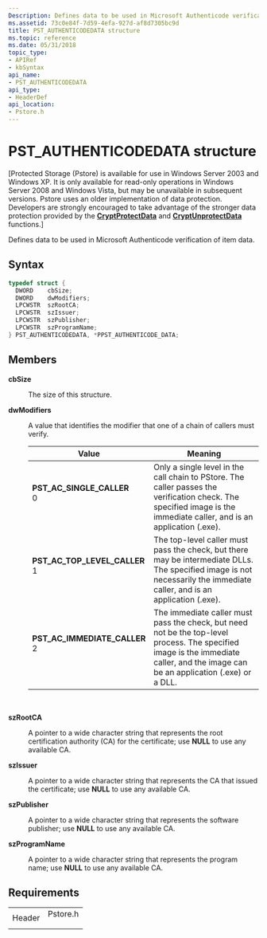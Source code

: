 ```yaml
---
Description: Defines data to be used in Microsoft Authenticode verification of item data.
ms.assetid: 73c0e84f-7d59-4efa-927d-af8d7305bc9d
title: PST_AUTHENTICODEDATA structure
ms.topic: reference
ms.date: 05/31/2018
topic_type: 
- APIRef
- kbSyntax
api_name: 
- PST_AUTHENTICODEDATA
api_type: 
- HeaderDef
api_location: 
- Pstore.h
---
```


# PST\_AUTHENTICODEDATA structure

\[Protected Storage (Pstore) is available for use in Windows Server 2003 and Windows XP. It is only available for read-only operations in Windows Server 2008 and Windows Vista, but may be unavailable in subsequent versions. Pstore uses an older implementation of data protection. Developers are strongly encouraged to take advantage of the stronger data protection provided by the [**CryptProtectData**](https://msdn.microsoft.com/en-us/library/Aa380261(v=VS.85).aspx) and [**CryptUnprotectData**](https://msdn.microsoft.com/en-us/library/Aa380882(v=VS.85).aspx) functions.\]

Defines data to be used in Microsoft Authenticode verification of item data.

## Syntax


```C++
typedef struct {
  DWORD    cbSize;
  DWORD    dwModifiers;
  LPCWSTR  szRootCA;
  LPCWSTR  szIssuer;
  LPCWSTR  szPublisher;
  LPCWSTR  szProgramName;
} PST_AUTHENTICODEDATA, *PPST_AUTHENTICODE_DATA;
```



## Members

<dl> <dt>

**cbSize**
</dt> <dd>

The size of this structure.

</dd> <dt>

**dwModifiers**
</dt> <dd>

A value that identifies the modifier that one of a chain of callers must verify.



| Value                                                                                                                                                                                                                                                 | Meaning                                                                                                                                                                                       |
|-------------------------------------------------------------------------------------------------------------------------------------------------------------------------------------------------------------------------------------------------------|-----------------------------------------------------------------------------------------------------------------------------------------------------------------------------------------------|
| <span id="PST_AC_SINGLE_CALLER"></span><span id="pst_ac_single_caller"></span><dl> <dt>**PST\_AC\_SINGLE\_CALLER**</dt> <dt>0</dt> </dl>           | Only a single level in the call chain to PStore. The caller passes the verification check. The specified image is the immediate caller, and is an application (.exe).<br/>              |
| <span id="PST_AC_TOP_LEVEL_CALLER"></span><span id="pst_ac_top_level_caller"></span><dl> <dt>**PST\_AC\_TOP\_LEVEL\_CALLER**</dt> <dt>1</dt> </dl> | The top-level caller must pass the check, but there may be intermediate DLLs. The specified image is not necessarily the immediate caller, and is an application (.exe).<br/>           |
| <span id="PST_AC_IMMEDIATE_CALLER"></span><span id="pst_ac_immediate_caller"></span><dl> <dt>**PST\_AC\_IMMEDIATE\_CALLER**</dt> <dt>2</dt> </dl>  | The immediate caller must pass the check, but need not be the top-level process. The specified image is the immediate caller, and the image can be an application (.exe) or a DLL.<br/> |



 

</dd> <dt>

**szRootCA**
</dt> <dd>

A pointer to a wide character string that represents the root certification authority (CA) for the certificate; use **NULL** to use any available CA.

</dd> <dt>

**szIssuer**
</dt> <dd>

A pointer to a wide character string that represents the CA that issued the certificate; use **NULL** to use any available CA.

</dd> <dt>

**szPublisher**
</dt> <dd>

A pointer to a wide character string that represents the software publisher; use **NULL** to use any available CA.

</dd> <dt>

**szProgramName**
</dt> <dd>

A pointer to a wide character string that represents the program name; use **NULL** to use any available CA.

</dd> </dl>

## Requirements



|                   |                                                                                     |
|-------------------|-------------------------------------------------------------------------------------|
| Header<br/> | <dl> <dt>Pstore.h</dt> </dl> |



 

 




